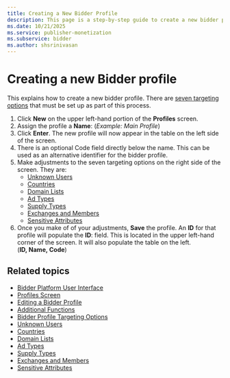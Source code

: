 ```yaml
---
title: Creating a New Bidder Profile
description: This page is a step-by-step guide to create a new bidder profile. 
ms.date: 10/21/2025
ms.service: publisher-monetization
ms.subservice: bidder
ms.author: shsrinivasan
---
```



# Creating a new Bidder profile

This explains how to create a new bidder profile. There are [seven targeting options](bidder-profile-targeting-options.md) that must be set up as part of this process.

1. Click **New** on the upper left-hand portion of the **Profiles** screen.
1. Assign the profile a **Name**: (*Example: Main Profile*)
1. Click **Enter**. The new profile will now appear in the table on the left side of the screen.
1. There is an optional Code field directly below the name. This can be used as an alternative identifier for the bidder profile.
1. Make adjustments to the seven targeting options on the right side of the screen. They are:
    - [Unknown Users](unknown-users.md)
    - [Countries](countries.md)
    - [Domain Lists](domain-lists.md)
    - [Ad Types](ad-types.md)
    - [Supply Types](supply-types.md)
    - [Exchanges and Members](exchanges-and-members.md)
    - [Sensitive Attributes](sensitive-attributes.md)
1. Once you make of of your adjustments, **Save** the profile. An **ID** for that profile will populate the **ID**: field. This is located in the upper left-hand corner of the screen. It will also populate the table on the left. (**ID, Name, Code**)

## Related topics

- [Bidder Platform User Interface](bidder-platform-user-interface.md)
- [Profiles Screen](profiles-screen.md)
- [Editing a Bidder Profile](editing-a-bidder-profile.md)
- [Additional Functions](additional-functions.md)
- [Bidder Profile Targeting Options](bidder-profile-targeting-options.md)
- [Unknown Users](unknown-users.md)
- [Countries](countries.md)
- [Domain Lists](domain-lists.md)
- [Ad Types](ad-types.md)
- [Supply Types](supply-types.md)
- [Exchanges and Members](exchanges-and-members.md)
- [Sensitive Attributes](sensitive-attributes.md)
